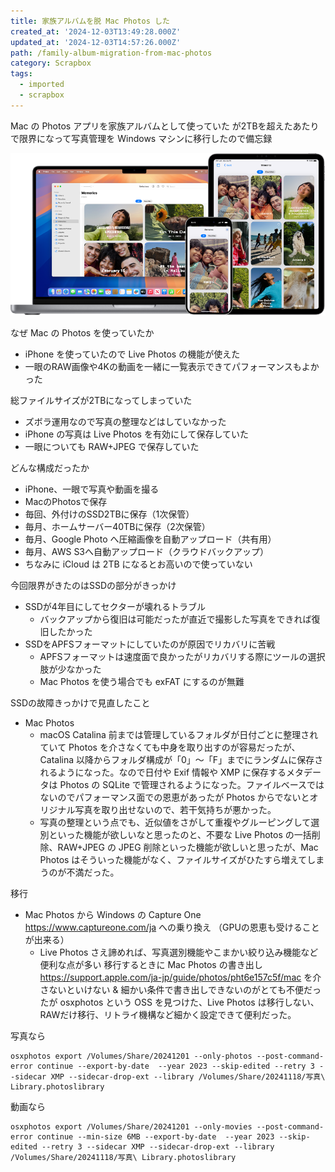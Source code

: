 ```yaml
---
title: 家族アルバムを脱 Mac Photos した
created_at: '2024-12-03T13:49:28.000Z'
updated_at: '2024-12-03T14:57:26.000Z'
path: /family-album-migration-from-mac-photos
category: Scrapbox
tags:
  - imported
  - scrapbox
---
```

Mac の Photos アプリを家族アルバムとして使っていた
が2TBを超えたあたりで限界になって写真管理を Windows マシンに移行したので備忘録

![](./cf426f4c05881b4db3f87fa8bf683848.jpg)


なぜ Mac の Photos を使っていたか
- iPhone を使っていたので Live Photos の機能が使えた
- 一眼のRAW画像や4Kの動画を一緒に一覧表示できてパフォーマンスもよかった

総ファイルサイズが2TBになってしまっていた
- ズボラ運用なので写真の整理などはしていなかった
- iPhone の写真は Live Photos を有効にして保存していた
- 一眼についても RAW+JPEG で保存していた

どんな構成だったか
- iPhone、一眼で写真や動画を撮る
- MacのPhotosで保存
- 毎回、外付けのSSD2TBに保存（1次保管）
- 毎月、ホームサーバー40TBに保存（2次保管）
- 毎月、Google Photo へ圧縮画像を自動アップロード（共有用） 
- 毎月、AWS S3へ自動アップロード（クラウドバックアップ）
- ちなみに iCloud は 2TB になるとお高いので使っていない

今回限界がきたのはSSDの部分がきっかけ
- SSDが4年目にしてセクターが壊れるトラブル
  - バックアップから復旧は可能だったが直近で撮影した写真をできれば復旧したかった
- SSDをAPFSフォーマットにしていたのが原因でリカバリに苦戦
  - APFSフォーマットは速度面で良かったがリカバリする際にツールの選択肢が少なかった
  - Mac Photos を使う場合でも exFAT にするのが無難

SSDの故障きっかけで見直したこと
- Mac Photos
  - macOS Catalina 前までは管理しているフォルダが日付ごとに整理されていて Photos を介さなくても中身を取り出すのが容易だったが、Catalina 以降からフォルダ構成が「0」〜「F」までにランダムに保存されるようになった。なので日付や Exif 情報や XMP に保存するメタデータは Photos の SQLite で管理されるようになった。ファイルベースではないのでパフォーマンス面での恩恵があったが Photos からでないとオリジナル写真を取り出せないので、若干気持ちが悪かった。
  - 写真の整理という点でも、近似値をさがして重複やグルーピングして選別といった機能が欲しいなと思ったのと、不要な Live Photos の一括削除、RAW+JPEG の JPEG 削除といった機能が欲しいと思ったが、Mac Photos はそういった機能がなく、ファイルサイズがひたすら増えてしまうのが不満だった。

移行
- Mac Photos から Windows の Capture One https://www.captureone.com/ja への乗り換え （GPUの恩恵も受けることが出来る）
  - Live Photos さえ諦めれば、写真選別機能やこまかい絞り込み機能など便利な点が多い
  移行するときに Mac Photos の書き出し https://support.apple.com/ja-jp/guide/photos/pht6e157c5f/mac を介さないといけない & 細かい条件で書き出しできないのがとても不便だったが osxphotos という OSS を見つけた、Live Photos は移行しない、RAWだけ移行、リトライ機構など細かく設定できて便利だった。

写真なら
```shell
osxphotos export /Volumes/Share/20241201 --only-photos --post-command-error continue --export-by-date  --year 2023 --skip-edited --retry 3 --sidecar XMP --sidecar-drop-ext --library /Volumes/Share/20241118/写真\ Library.photoslibrary
```

動画なら

```shell
osxphotos export /Volumes/Share/20241201 --only-movies --post-command-error continue --min-size 6MB --export-by-date  --year 2023 --skip-edited --retry 3 --sidecar XMP --sidecar-drop-ext --library /Volumes/Share/20241118/写真\ Library.photoslibrary
```


